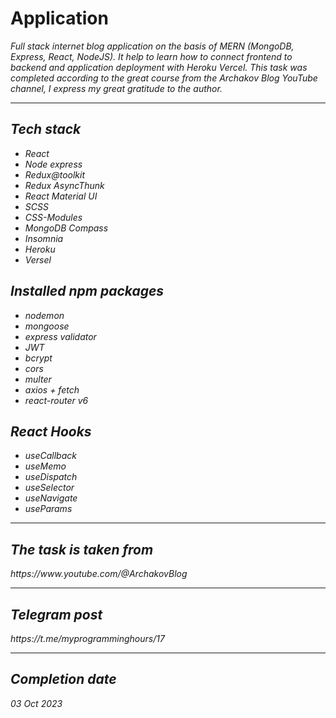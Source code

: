 <h1>Application</h1>
<p>
    <i>Full stack internet blog application on the basis of MERN (MongoDB, Express, React, NodeJS). It help to learn how to connect frontend to backend and application deployment with Heroku Vercel. This task was completed according to the great course from the Archakov Blog YouTube channel, I express my great gratitude to the author.
<hr>
<div>
    <h2>Tech stack</h2>
            <ul>
                <li><i>React</i></li>
                <li><i>Node express</i></li>
                <li><i>Redux@toolkit</i></li>
                <li><i>Redux AsyncThunk</i></li>
                <li><i>React Material UI</i></li>
                <li><i>SCSS</i></li>
                <li><i>CSS-Modules</i></li>
                <li><i>MongoDB Compass</i></li>
                <li><i>Insomnia</i></li>
                <li><i>Heroku</i></li>
                <li><i>Versel</i></li>
            </ul>
            <h2>Installed npm packages</h2>
            <ul>
                <li><i>nodemon</i></li>
                <li><i>mongoose</i></li>
                <li><i>express validator</i></li>
                <li><i>JWT</i></li>
                <li><i>bcrypt</i></li>
                <li><i>cors</i></li>
                <li><i>multer</i></li>
                <li><i>axios + fetch</i></li>
                <li><i>react-router v6</i></li>
            </ul>
            <h2>React Hooks</h2>
                <ul>
                  <li><i>useCallback</i></li>
                  <li><i>useMemo</i></li>
                  <li><i>useDispatch</i></li>
                  <li><i>useSelector</i></li>
                  <li><i>useNavigate</i></li>
                  <li><i>useParams</i></li>
                </ul>
            <hr>
            <h2>The task is taken from</h2>
            https://www.youtube.com/@ArchakovBlog
            <hr>
            <h2>Telegram post</h2>
            https://t.me/myprogramminghours/17
</div>
      <hr>
      <h2>Completion date</h2>
      <i>03 Oct 2023</i>
</div>
